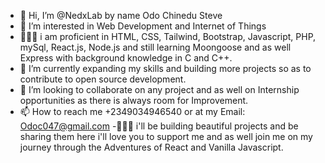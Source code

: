 - 👋 Hi, I’m @NedxLab by name Odo Chinedu Steve
- 👀 I’m interested in Web Development and Internet of Things
- 👨🏾‍💻 i am proficient in HTML, CSS, Tailwind, Bootstrap, Javascript, PHP, mySql, React.js, Node.js and still learning Moongoose and as well Express with background knowledge in C and C++.
- 🌱 I’m currently expanding my skills and building more projects so as to contribute to open source development.
- 💞️ I’m looking to collaborate on any project and as well on Internship opportunities as there is always room for Improvement.
- 📫 How to reach me +2349034946540 or at my Email: Odoc047@gmail.com
-👨🏾‍💻 i'll be building beautiful projects and be sharing them here i'll love you to support me and as well join me on my journey through the Adventures of React and Vanilla Javascript.
<!---
NedxLab/NedxLab is a ✨ special ✨ repository because its `README.md` (this file) appears on your GitHub profile.
You can click the Preview link to take a look at your changes.
--->
